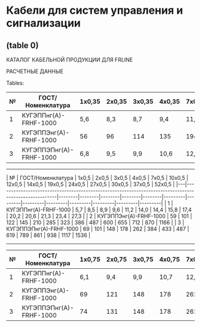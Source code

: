# Кабели для систем управления и сигнализации  
## (table 0)  
КАТАЛОГ КАБЕЛЬНОЙ ПРОДУКЦИИ ДЛЯ FRLINE  

РАСЧЕТНЫЕ ДАННЫЕ  
  
Tables:

| № | ГОСТ/Номенклатура                                                                                       | 1x0,35 | 2x0,35 | 3x0,35 | 4x0,35 | 7x0,35 | 10x0,35 | 12x0,35 | 14x0,35 | 19x0,35 | 24x0,35 | 27x0,35 | 30x0,35 | 37x0,35 | 52x0,35 |
|---|------------------------------------------------------------------------------------------------------------------|---------|---------|---------|---------|---------|----------|----------|----------|----------|-----------|-----------|-----------|-----------|-----------|
| 1 | КУГЭППнг(А)-FRHF-1000                                                                                          | 5,6     | 8,3     | 8,7     | 9,4     | 11,0    | 13,7     | 14,1     | 14,8     | 17,0     | 19,6      | 20,0      | 20,7      | 22,7      | 26,5     |
| 2 | КУГЭППЭнг(А)-FRHF-1000                                                                                        | 56      | 96      | 114     | 135     | 194     | 263      | 296      | 332      | 446      | 548       | 597       | 648       | 791       | 1057     |
| 3 | КУГЭППЭПнг(А)-FRHF-1000                                                                                            | 6,8     | 9,5     | 9,9     | 10,6    | 12,2    | 14,9     | 15,3     | 16,0     | 18,2     | 20,8      | 21,2      | 21,9      | 23,9      | 27,7     |

---

| № | ГОСТ/Номенклатура                                                                                           | 1x0,5 | 2x0,5 | 3x0,5 | 4x0,5 | 7x0,5 | 10x0,5 | 12x0,5 | 14x0,5 | 19x0,5 | 24x0,5 | 27x0,5 | 30x0,5 | 37x0,5 | 52x0,5 |
|---|------------------------------------------------------------------------------------------------------|--------|--------|--------|--------|--------|---------|---------|---------|---------|---------|---------|---------|---------|
| 1 | КУГЭППнг(А)-FRHF-1000                                                                                    | 5,7     | 8,5     | 8,9     | 9,6     | 11,2    | 14,0     | 14,4     | 15,8     | 17,4     | 20,2     | 20,6     | 21,3     | 23,4     | 27,3     |
| 2 | КУГЭППЭнг(А)-FRHF-1000                                                                                  | 59      | 101     | 122     | 145     | 210     | 285      | 323      | 386      | 487      | 600      | 655      | 712      | 870      | 1166     |
| 3 | КУГЭППЭПнг(А)-FRHF-1000                                                                                | 69      | 101     | 148     | 178     | 262     | 384      | 433      | 487      | 619      | 789      | 861      | 938      | 1117     | 1536     |

---

| № | ГОСТ/Номенклатура                                                                                             | 1x0,75 | 2x0,75 | 3x0,75 | 4x0,75 | 7x0,75 | 10x0,75 | 12x0,75 | 14x0,75 | 19x0,75 | 24x0,75 | 27x0,75 | 30x0,75 | 37x0,75 | 52x0,75 |
|---|---------------------------------------------------------------------------------------------------------------|---------|---------|---------|---------|---------|----------|----------|----------|----------|----------|----------|----------|----------|----------|
| 1 | КУГЭППнг(А)-FRHF-1000                                                                                 | 6,1     | 9,4     | 9,9     | 10,7    | 12,6    | 16,5     | 17,0     | 17,8     | 19,7     | 23,4     | 23,8     | 24,7     | 26,6     | 31,6     |
| 2 | КУГЭППЭнг(А)-FRHF-1000                                                                               | 69      | 121     | 148     | 178     | 262     | 384      | 433      | 487      | 619      | 789      | 861      | 938      | 1117     | 1536     |
| 3 | КУГЭППЭПнг(А)-FRHF-1000                                                                             | 74      | 131     | 148     | 178     | 262     | 384      | 433      | 487      | 619      | 789      | 861      | 938      | 1117     | 1536     |

